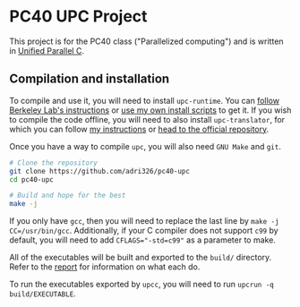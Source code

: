 # PC40 UPC Project

This project is for the PC40 class ("Parallelized computing") and is written in [Unified Parallel C](https://en.wikipedia.org/wiki/Unified_Parallel_C).

## Compilation and installation

To compile and use it, you will need to install `upc-runtime`.
You can [follow Berkeley Lab's instructions](https://upc.lbl.gov/) or [use my own install scripts](https://gist.github.com/adri326/8566e4fedd209b7a05647ee0d016a2e6) to get it.
If you wish to compile the code offline, you will need to also install `upc-translator`, for which you can follow [my instructions](https://gist.github.com/adri326/8566e4fedd209b7a05647ee0d016a2e6) or [head to the official repository](https://bitbucket.org/berkeleylab/upc-translator).

Once you have a way to compile `upc`, you will also need `GNU Make` and `git`.

```sh
# Clone the repository
git clone https://github.com/adri326/pc40-upc
cd pc40-upc

# Build and hope for the best
make -j
```

If you only have `gcc`, then you will need to replace the last line by `make -j CC=/usr/bin/gcc`.
Additionally, if your C compiler does not support `c99` by default, you will need to add `CFLAGS="-std=c99"` as a parameter to make.

All of the executables will be built and exported to the `build/` directory.
Refer to the [report](./report.tex) for information on what each do.

To run the executables exported by `upcc`, you will need to run `upcrun -q build/EXECUTABLE`.

